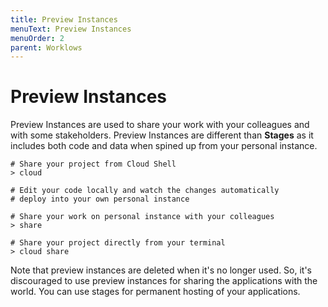```yaml
---
title: Preview Instances
menuText: Preview Instances
menuOrder: 2
parent: Worklows
---
```


# Preview Instances 

Preview Instances are used to share your work with your colleagues and with some stakeholders. Preview Instances are different than **Stages** as it includes both code and data when spined up from your personal instance. 

```
# Share your project from Cloud Shell
> cloud

# Edit your code locally and watch the changes automatically
# deploy into your own personal instance

# Share your work on personal instance with your colleagues
> share
```

```
# Share your project directly from your terminal
> cloud share
```

Note that preview instances are deleted when it's no longer used. So, it's discouraged to use preview instances for sharing the applications with the world. You can use stages for permanent hosting of your applications. 